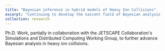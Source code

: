 ```yaml
---
title: "Bayesian inference in hybrid models of Heavy Ion Collisions"
excerpt: "Continuing to develop the nascent field of Bayesian analysis in high-energy nuclear theory."
collection: research
---
```


Ph.D. Work, partially in collaboration with the JETSCAPE Collaboration's Simulations and Distributed Computing Working Group, to further advance Bayesian analysis in heavy ion collisions.
